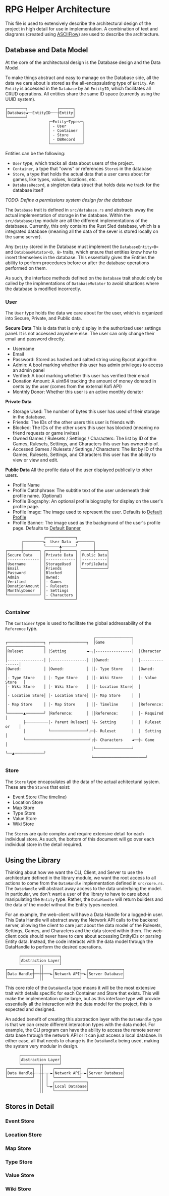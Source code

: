# RPG Helper Architecture
This file is used to extensively describe the architectural design of the project in high detail for use in implementation. A combination of text and diagrams (created using [ASCIIFlow](https://asciiflow.com/)) are used to describe the architecture.

## Database and Data Model
At the core of the architectural design is the Database design and the Data Model.

To make things abstract and easy to manage on the Database side, all the data we care about is stored as the all-encapsulating type of `Entity`. An `Entity` is accessed in the `Database` by an `EntityID`, which facilitates all CRUD operations. All entities share the same ID space (currently using the UUID system).
```
┌────────┐             ┌──────┐    
│Database◄──EntityID───┼Entity│    
└────────┘             └──────┘    
                   ┌─Entity─Types─┐
                   │ - User       │
                   │ - Container  │
                   │ - Store      │
                   │ - DBRecord   │
                   └──────────────┘
```

Entities can be the following:
- `User` type, which tracks all data about users of the project.
- `Container`, a type that "owns" or references `Store`s in the database
- `Store`, a type that holds the actual data that a user cares about for games, like types, values, locations, etc.
- `DatabaseRecord`, a singleton data struct that holds data we track for the database itself

*TODO: Define a permissions system design for the database*

The `Database` trait is defined in `src/database.rs` and abstracts away the actual implementation of storage in the database.
Within the `src/database/imp` module are all the different implementations of the databases. Currently, this only contains
the Rust Sled database, which is a integrated database (meaning all the data of the sever is stored locally on the same server).

Any `Entity` stored in the Database must implement the `DatabaseEntity<B>` and `DatabaseMutator<D, B>` traits, which ensure that
entities know how to insert themselves in the database. This essentially gives the Entities the ability to perform
procedures before or after the database operations performed on them.

As such, the interface methods defined on the `Database` trait should only be called by the implmentations of `DatabaseMutator`
to avoid situations where the database is modified incorrectly.

### User
The `User` type holds the data we care about for the user, which is organized into Secure, Private, and Public data.

**Secure Data**
This is data that is only display in the authorized user settings panel. It is not accessed anywhere else. 
The user can only change their email and password directly.
- Username
- Email
- Password: Stored as hashed and salted string using Bycrpt algorithm
- Admin: A bool marking whether this user has admin privileges to access an admin panel
- Verified: A bool marking whether this user has verified their email
- Donation Amount: A uint64 tracking the amount of money donated in cents by the user (comes from the external Kofi API)
- Monthly Donor: Whether this user is an active monthly donator

**Private Data**
- Storage Used: The number of bytes this user has used of their storage in the database.
- Friends: The IDs of the other users this user is friends with
- Blocked: The IDs of the other users this user has blocked (meaning no friend requests or game invites)
- Owned Games / Rulesets / Settings / Characters: The list by ID of the Games, Rulesets, Settings, and Characters this user has ownership of.
- Accessed Games / Rulesets / Settings / Characters: The list by ID of the Games, Rulesets, Settings, and Characters this user has the ability to view or view and edit.

**Public Data**
All the profile data of the user displayed publically to other users.
- Profile Name
- Profile Catchphrase: The subtitle text of the user underneath their profile name. (Optional)
- Profile Biography: An optional profile biography for display on the user's profile page.
- Profile Image: The image used to represent the user. Defaults to [Default Profile](/assets/profile-defaults/Profile.png)
- Profile Banner: The image used as the background of the user's profile page. Defaults to [Default Banner](/assets/profile-defaults/Banner.png)

```
                 ┌─────────────┐              
       ┌─────────►  User Data  ◄───────┐      
       │         └──────▲──────┘       │      
┌──────┼───────┐ ┌──────┼──────┐ ┌─────┼─────┐
│Secure Data   │ │Private Data │ │Public Data│
│--------------│ │-------------│ │-----------│
│Username      │ │StorageUsed  │ │ProfileData│
│Email         │ │Friends      │ └───────────┘
│Password      │ │Blocked      │              
│Admin         │ │Owned:       │              
│Verified      │ │- Games      │              
│DonationAmount│ │- Rulesets   │              
│MonthlyDonor  │ │- Settings   │              
└──────────────┘ │- Characters │              
                 └─────────────┘              
```

### Container
The `Container` type is used to facilitate the global addressability of the `Reference` type.
```
                                       ┌────────────────┐                    
┌────────────────┐ ┌────────────────┐  │Game            │  ┌────────────────┐
│Ruleset         │ │Setting         ◄─┐│----------------│  │Character       │
│----------------│ │----------------│ ││Owned:          │  │----------------│
│Owned:          │ │Owned:          │ ││- Type Store    │  │Owned:          │
│- Type Store    │ │- Type Store    │ ││- Wiki Store    │  │- Value Store   │
│- Wiki Store    │ │- Wiki Store    │ ││- Location Store│  │                │
│- Location Store│ │- Location Store│ ││- Map Store     │  │                │
│- Map Store     │ │- Map Store     │ ││- Timeline      │  │Reference:      │
└───────▲────────┘ │Reference:      │ ││Reference:      │  │- Required      │
        ├──────────│- Parent Ruleset│ └┼- Setting       │  │  Ruleset or    │
        │          └────────────────┘┌─┼- Ruleset       │  │  Setting       │
        └────────────────────────────┘┌┼- Characters    ◄──┼- Game          │
                                      │└────────────────┘  └──▲─────────────┘
                                      └───────────────────────┘              
```

### Store
The `Store` type encapsulates all the data of the actual achitectural system.
These are the `Store`s that exist:
- Event Store (The timeline)
- Location Store
- Map Store
- Type Store
- Value Store
- Wiki Store

The `Store`s are quite complex and require extensive detail for each individual store. As such, the bottom of this document will go over each individual store in the detail required. 

## Using the Library
Thinking about how we want the CLI, Client, and Server to use the architecture defined in the library module, we want the root access to all actions to come from the `DataHandle` implementation defined in `src/core.rs`. The `DataHandle` will abstract away access to the data underlying the model. In particular, we don't want a user of the library to have to care about manipulating the `Entity` type. Rather, the `DataHandle` will return builders and the data of the model without the Entity types needed.

For an example, the web-client will have a Data Handle for a logged-in user. This Data Handle will abstract away the Network API calls to the backend server, allowing the client to care just about the data model of the Rulesets, Settings, Games, and Characters and the data stored within them. The web-client code should never have to care about accessing EntityIDs or parsing Entity data. Instead, the code interacts with the data model through the DataHandle to perform the desired operations.

```
      ┌─────────────────┐                            
      │Abstraction Layer│                            
      └────────┬┬───────┘                            
┌───────────┐  ││    ┌───────────┐  ┌───────────────┐
│Data Handle┼──┼┼───►│Network API┼─►│Server Database│
└───────────┘  ││    └───────────┘  └───────────────┘        
```

This core role of the `DataHandle` type means it will be the most extensive trait with details specific for each Container and Store that exists. This will make the implementation quite large, but as this interface type will provide essentially all the interaction with the data model for the project, this is expected and designed.

An added benefit of creating this abstraction layer with the `DataHandle` type is that we can create different interaction types with the data model. For example, the CLI program can have the ability to access the remote server data base through the network API or it can just access a local database. In either case, all that needs to change is the `DataHandle` being used, making the system very modular in design.

```
      ┌─────────────────┐                            
      │Abstraction Layer│                            
      └────────┬┬───────┘                            
┌───────────┐  ││    ┌───────────┐  ┌───────────────┐
│Data Handle┼──┼┼─┬─►│Network API┼─►│Server Database│
└───────────┘  ││ │  └───────────┘  └───────────────┘
               ││ │  ┌──────────────┐                
               ││ └─►│Local Database│                
               ││    └──────────────┘                
```

## Stores in Detail

### Event Store

### Location Store

### Map Store

### Type Store

### Value Store

### Wiki Store